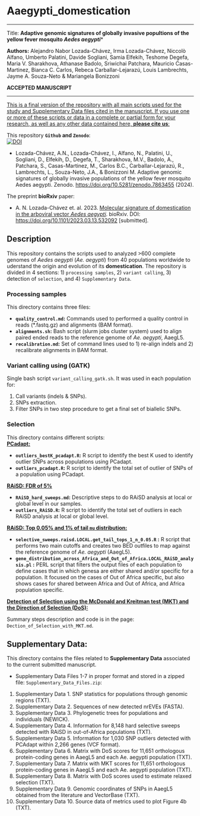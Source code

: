 # Aaegypti_domestication
---
Title:
**Adaptive genomic signatures of globally invasive popultions of the yellow fever mosquito *Aedes aegypti****

**Authors:** Alejandro Nabor Lozada-Chávez, Irma Lozada-Chávez, Niccolò Alfano, Umberto Palatini, Davide Sogliani, Samia Elfekih, Teshome Degefa, Maria V. Sharakhova, Athanase Badolo, Sriwichai Patchara, Mauricio Casas-Martinez, Bianca C. Carlos, Rebeca Carballar-Lejarazú, Louis Lambrechts, Jayme A. Souza-Neto & Mariangela Bonizzoni

**ACCEPTED MANUSCRIPT**

--- 

<ins>This is a final version of the repository with all main scripts used for the study and Supplementary Data files cited in the manuscript. If you use one or more of these scripts or data in a complete or partial form for your research, as well as any other data contained here, **please cite us**: </ins>

This repository **`Github` and `Zenodo`**:\
   [![DOI](https://zenodo.org/badge/DOI/10.5281/zenodo.10721413.svg)](https://doi.org/10.5281/zenodo.7863455)
   
   * Lozada-Chávez, A.N., Lozada-Chávez, I., Alfano, N., Palatini, U., Sogliani, D., Elfekih, D., Degefa, T., Sharakhova, M.V., Badolo, A., Patchara, S., Casas-Martinez, M., Carlos B.C., Carballar-Lejarazú, R., Lambrechts, L., Souza-Neto, J.A., & Bonizzoni M. Adaptive genomic signatures of globally invasive populations of the yellow fever mosquito Aedes aegypti. Zenodo. https://doi.org/10.5281/zenodo.7863455 (2024).

The preprint **bioRxiv** paper:
   * A. N. Lozada-Chávez et. al. 2023. [Molecular signature of domestication in the arboviral vector *Aedes aegypti*](https://doi.org/10.1101/2023.03.13.532092). bioRxiv. DOI: https://doi.org/10.1101/2023.03.13.532092 [submitted]. 


## Description

This repository contains the scripts used to analyzed >600 complete genomes of *Aedes aegypti* (*Ae. aegypti*) from 40 populations worldwide to uderstand the origin and evolution of its **domestication**. The repository is divided in 4 sections: 1) `processing samples`, 2) `variant calling`, 3) detection of `selection`, and 4) `Supplementary Data`.



### Processing samples

This directory contains three files:
* **`quality_control.md`:** Commands used to performed a quality control in reads (\*.fastq.gz) and alignments (BAM format).
* **`alignments.sh`:** Bash script (slurm jobs cluster system) used to align paired ended reads to the reference genome of *Ae. aegypti*, AaegL5.
* **`recalibration.md`:** Set of command lines used to 1) re-align indels and 2) recalibrate alignments in BAM format.
  

### Variant calling using (GATK)

Single bash script `variant_calling_gatk.sh`. It was used in each population for:
  1) Call variants (indels & SNPs). 
  2) SNPs extraction.
  3) Filter SNPs in two step procedure to get a final set of biallelic SNPs.


### Selection

This directory contains different scripts:\
<ins>**PCadapt:**</ins>
* **`outliers_bestK_pcadapt.R`:** R script to identify the best K used to identify outlier SNPs across populations using PCadapt.
* **`outliers_pcadapt.R`:** R script to identify the total set of outlier of SNPs of a population using PCadapt.

<ins>**RAiSD: FDR of 5%**</ins>
* **`RAiSD_hard_sweeps.md`:** Descriptive steps to do RAiSD analysis at local or global level in our samples.
* **`outliers_RAiSD.R`:** R script to identify the total set of outliers in each RAiSD analysis at local or global level.

<ins>**RAiSD: Top 0.05% and 1% of tail `mu` distribution:**</ins>
* **`selective_sweeps.raisd.LOCAL.get_tail_tops_1_n_0.05.R` :** R script that performs two main cutoffs and creates two BED outfiles to map against the reference genome of *Ae. aegypti* (AaegL5).
* **`gene_distribution_across_Africa_and_Out_of_Africa.LOCAL_RAiSD_analysis.pl` :** PERL script that filters the output files of each population to define cases that in which genesa are either shared and/or specific for a  population. It focused on the cases of Out of Africa specific, but also shows cases for shared between Africa and Out of Africa, and Africa population specific.

<ins>**Detection of Selection using the McDonald and Kreitman test (MKT) and the Direction of Selection (DoS):**</ins>

Summary steps description and code is in the page: `Dection_of_Selection_with_MKT.md`. 


## 
## Supplementary Data: 

This directory contains the files related to **Supplementary Data** associated to the current submitted manuscript.

* Supplementary Data Files 1-7 in proper format and stored in a zipped file: `Supplementary_Data_Files.zip`: 

 1) Supplementary Data 1. SNP statistics for populations through genomic regions (TXT).
 2) Supplementary Data 2. Sequences of new detected nrEVEs (FASTA).
 3) Supplementary Data 3. Phylogenetic trees for populations and individuals (NEWICK).
 4) Supplementary Data 4. Information for 8,148 hard selective sweeps detected with RAiSD in out-of-Africa populations (TXT).
 5) Supplementary Data 5. Information for 1,030 SNP outliers detected with PCAdapt within 2,266 genes (VCF format).
 6) Supplementary Data 6. Matrix with DoS scores for 11,651 orthologous protein-coding genes in AaegL5 and each Ae. aegypti population (TXT).
 7) Supplementary Data 7. Matrix with MKT scores for 11,651 orthologous protein-coding genes in AaegL5 and each Ae. aegypti population (TXT).
 8) Supplementary Data 8. Matrix with DoS scores used to estimate relaxed selection (TXT).
 9) Supplementary Data 9. Genomic coordinates of SNPs in AaegL5 obtained from the literature and VectorBase (TXT).
 10) Supplementary Data 10. Source data of metrics used to plot Figure 4b (TXT).

